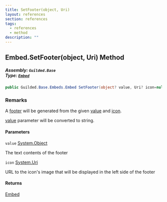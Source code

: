 ```yaml
---
title: SetFooter(object, Uri)
layout: references
section: references
tags:
  - references
  - method
description: ""
---
```


## Embed.SetFooter(object, Uri) Method
##### **Assembly:** `Guilded.Base`<br/>**Type:** [`Embed`](Embed 'Guilded.Base.Embeds.Embed')

```csharp
public Guilded.Base.Embeds.Embed SetFooter(object? value, Uri? icon=null);
```

### Remarks
  
A [footer](EmbedFooter 'Guilded.Base.Embeds.EmbedFooter') will be generated from the given [value](Embed.SetFooter(object,Uri)#Guilded.Base.Embeds.Embed.SetFooter(object,Uri).value 'Guilded.Base.Embeds.Embed.SetFooter(object, Uri).value') and [icon](Embed.SetFooter(object,Uri)#Guilded.Base.Embeds.Embed.SetFooter(object,Uri).icon 'Guilded.Base.Embeds.Embed.SetFooter(object, Uri).icon').  
  
[value](Embed.SetFooter(object,Uri)#Guilded.Base.Embeds.Embed.SetFooter(object,Uri).value 'Guilded.Base.Embeds.Embed.SetFooter(object, Uri).value') parameter will be converted to string.
#### Parameters

<a name='Guilded.Base.Embeds.Embed.SetFooter(object,Uri).value'></a>

`value` [System.Object](https://docs.microsoft.com/en-us/dotnet/api/System.Object 'System.Object')

The text contents of the footer

<a name='Guilded.Base.Embeds.Embed.SetFooter(object,Uri).icon'></a>

`icon` [System.Uri](https://docs.microsoft.com/en-us/dotnet/api/System.Uri 'System.Uri')

URL to the icon's image that will be displayed in the left side of the footer

#### Returns
[Embed](Embed 'Guilded.Base.Embeds.Embed')